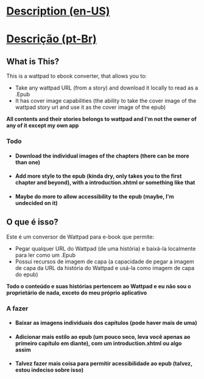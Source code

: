 
# [Description (en-US)](#what-is-this)


# [Descrição (pt-Br)](#O-que-é-isso)



## What is This?

This is a wattpad to ebook converter, that allows you to:

- Take any wattpad URL (from a story) and download it locally to read as a .Epub
- It has cover image capabilities (the ability to take the cover image of the wattpad story url and use it as the cover image of the epub)

**All contents and their stories belongs to wattpad and I'm not the owner of any of it except my own app**
### Todo

- #### Download the individual images of the chapters (there can be more than one)
- #### Add more style to the epub (kinda dry, only takes you to the first chapter and beyond), with a introduction.xhtml or something like that
- #### Maybe do more to allow accessibility to the epub (maybe, I'm undecided on it)


## O que é isso?

Este é um conversor de Wattpad para e-book que permite:

- Pegar qualquer URL do Wattpad (de uma história) e baixá-la localmente para ler como um .Epub
- Possui recursos de imagem de capa (a capacidade de pegar a imagem de capa da URL da história do Wattpad e usá-la como imagem de capa do epub)

**Todo o conteúdo e suas histórias pertencem ao Wattpad e eu não sou o proprietário de nada, exceto do meu próprio aplicativo**
### A fazer

- #### Baixar as imagens individuais dos capítulos (pode haver mais de uma)
- #### Adicionar mais estilo ao epub (um pouco seco, leva você apenas ao primeiro capítulo em diante), com um introduction.xhtml ou algo assim
- #### Talvez fazer mais coisa para permitir acessibilidade ao epub (talvez, estou indeciso sobre isso)
